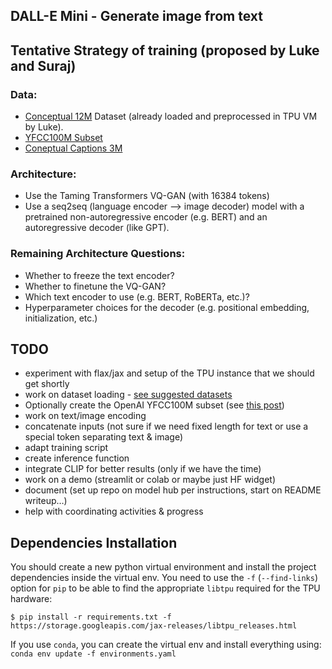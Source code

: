 ## DALL-E Mini - Generate image from text

## Tentative Strategy of training (proposed by Luke and Suraj)

### Data: 
* [Conceptual 12M](https://github.com/google-research-datasets/conceptual-12m) Dataset (already loaded and preprocessed in TPU VM by Luke).
* [YFCC100M Subset](https://github.com/openai/CLIP/blob/main/data/yfcc100m.md)
* [Coneptual Captions 3M](https://github.com/google-research-datasets/conceptual-captions)

### Architecture: 
  * Use the Taming Transformers VQ-GAN (with 16384 tokens)
  * Use a seq2seq (language encoder --> image decoder) model with a pretrained non-autoregressive encoder (e.g. BERT) and an autoregressive decoder (like GPT). 

### Remaining Architecture Questions: 
  * Whether to freeze the text encoder?
  * Whether to finetune the VQ-GAN?
  * Which text encoder to use (e.g. BERT, RoBERTa, etc.)?
  * Hyperparameter choices for the decoder (e.g. positional embedding, initialization, etc.)

## TODO

* experiment with flax/jax and setup of the TPU instance that we should get shortly
* work on dataset loading - [see suggested datasets](https://discuss.huggingface.co/t/dall-e-mini-version/7324/4)
* Optionally create the OpenAI YFCC100M subset (see [this post](https://discuss.huggingface.co/t/dall-e-mini-version/7324/30?u=boris))
* work on text/image encoding
* concatenate inputs (not sure if we need fixed length for text or use a special token separating text & image)
* adapt training script
* create inference function
* integrate CLIP for better results (only if we have the time)
* work on a demo (streamlit or colab or maybe just HF widget)
* document (set up repo on model hub per instructions, start on README writeup…)
* help with coordinating activities & progress


## Dependencies Installation
You should create a new python virtual environment and install the project dependencies inside the virtual env. You need to use the `-f` (`--find-links`) option for `pip` to be able to find the appropriate `libtpu` required for the TPU hardware:

```
$ pip install -r requirements.txt -f https://storage.googleapis.com/jax-releases/libtpu_releases.html
```

If you use `conda`, you can create the virtual env and install everything using: `conda env update -f environments.yaml`
